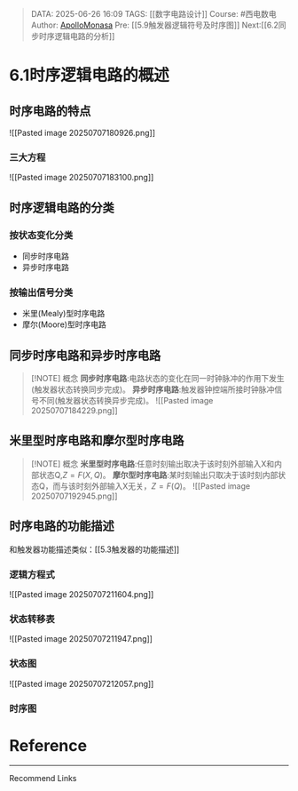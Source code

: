 > DATA: 2025-06-26 16:09
> TAGS: [[数字电路设计]]
> Course: #西电数电 
> Author: [ApolloMonasa](https://github.com/ApolloMonasa)
> Pre: [[5.9触发器逻辑符号及时序图]]
> Next:[[6.2同步时序逻辑电路的分析]]


# 6.1时序逻辑电路的概述

## 时序电路的特点
![[Pasted image 20250707180926.png]]
### 三大方程
![[Pasted image 20250707183100.png]]

## 时序逻辑电路的分类
### 按状态变化分类
- 同步时序电路
- 异步时序电路
### 按输出信号分类
- 米里(Mealy)型时序电路
- 摩尔(Moore)型时序电路
##  同步时序电路和异步时序电路

> [!NOTE] 概念
 **同步时序电路**:电路状态的变化在同一时钟脉冲的作用下发生(触发器状态转换同步完成)。
 **异步时序电路**:触发器钟控端所接时钟脉冲信号不同(触发器状态转换异步完成)。
![[Pasted image 20250707184229.png]]

## 米里型时序电路和摩尔型时序电路
> [!NOTE] 概念
 **米里型时序电路**:任意时刻输出取决于该时刻外部输入X和内部状态Q,$Z=F(X,Q)$。
 **摩尔型时序电路**:某时刻输出只取决于该时刻内部状态Q，而与该时刻外部输入X无关，$Z=F(Q)$。
![[Pasted image 20250707192945.png]]
## 时序电路的功能描述
和触发器功能描述类似：[[5.3触发器的功能描述]]
### 逻辑方程式
![[Pasted image 20250707211604.png]]
### 状态转移表
![[Pasted image 20250707211947.png]]
### 状态图
![[Pasted image 20250707212057.png]]
### 时序图

# Reference


---
Recommend Links
